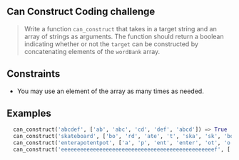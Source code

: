 ## Can Construct Coding challenge
> Write a function `can_construct` that takes in a target string and an array of strings as arguments. The function
should return a boolean indicating whether or not the `target` can be constructed by concatenating elements of the `wordBank` array.

## Constraints
- You may use an element of the array as many times as needed.


## Examples
```Python
  can_construct('abcdef', ['ab', 'abc', 'cd', 'def', 'abcd']) => True
  can_construct('skateboard', ['bo', 'rd', 'ate', 't', 'ska', 'sk', 'boar']) => False
  can_construct('enterapotentpot', ['a', 'p', 'ent', 'enter', 'ot', 'o', 't']) => True
  can_construct('eeeeeeeeeeeeeeeeeeeeeeeeeeeeeeeeeeeeeeeeeeeeeeeef', ['e', 'ee', 'eee', 'eeee', 'eeeee', 'eeeeee']) => False
```
